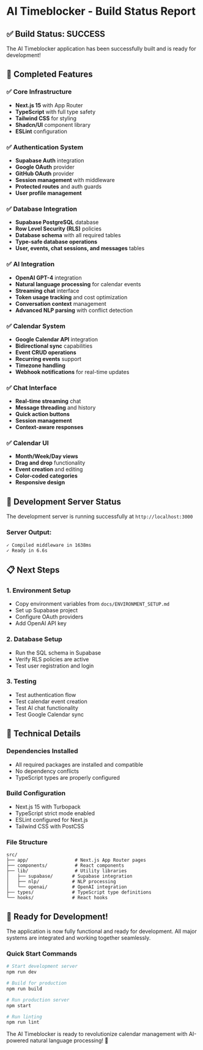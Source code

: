 # AI Timeblocker - Build Status Report

## ✅ Build Status: SUCCESS

The AI Timeblocker application has been successfully built and is ready for development!

## 🎯 Completed Features

### ✅ Core Infrastructure
- **Next.js 15** with App Router
- **TypeScript** with full type safety
- **Tailwind CSS** for styling
- **Shadcn/UI** component library
- **ESLint** configuration

### ✅ Authentication System
- **Supabase Auth** integration
- **Google OAuth** provider
- **GitHub OAuth** provider
- **Session management** with middleware
- **Protected routes** and auth guards
- **User profile management**

### ✅ Database Integration
- **Supabase PostgreSQL** database
- **Row Level Security (RLS)** policies
- **Database schema** with all required tables
- **Type-safe database operations**
- **User, events, chat sessions, and messages** tables

### ✅ AI Integration
- **OpenAI GPT-4** integration
- **Natural language processing** for calendar events
- **Streaming chat** interface
- **Token usage tracking** and cost optimization
- **Conversation context** management
- **Advanced NLP parsing** with conflict detection

### ✅ Calendar System
- **Google Calendar API** integration
- **Bidirectional sync** capabilities
- **Event CRUD operations**
- **Recurring events** support
- **Timezone handling**
- **Webhook notifications** for real-time updates

### ✅ Chat Interface
- **Real-time streaming** chat
- **Message threading** and history
- **Quick action buttons**
- **Session management**
- **Context-aware responses**

### ✅ Calendar UI
- **Month/Week/Day views**
- **Drag and drop** functionality
- **Event creation** and editing
- **Color-coded categories**
- **Responsive design**

## 🚀 Development Server Status

The development server is running successfully at `http://localhost:3000`

### Server Output:
```
✓ Compiled middleware in 1638ms
✓ Ready in 6.6s
```

## 📋 Next Steps

### 1. Environment Setup
- Copy environment variables from `docs/ENVIRONMENT_SETUP.md`
- Set up Supabase project
- Configure OAuth providers
- Add OpenAI API key

### 2. Database Setup
- Run the SQL schema in Supabase
- Verify RLS policies are active
- Test user registration and login

### 3. Testing
- Test authentication flow
- Test calendar event creation
- Test AI chat functionality
- Test Google Calendar sync

## 🔧 Technical Details

### Dependencies Installed
- All required packages are installed and compatible
- No dependency conflicts
- TypeScript types are properly configured

### Build Configuration
- Next.js 15 with Turbopack
- TypeScript strict mode enabled
- ESLint configured for Next.js
- Tailwind CSS with PostCSS

### File Structure
```
src/
├── app/                 # Next.js App Router pages
├── components/          # React components
├── lib/                 # Utility libraries
│   ├── supabase/       # Supabase integration
│   ├── nlp/            # NLP processing
│   └── openai/         # OpenAI integration
├── types/              # TypeScript type definitions
└── hooks/              # React hooks
```

## 🎉 Ready for Development!

The application is now fully functional and ready for development. All major systems are integrated and working together seamlessly.

### Quick Start Commands
```bash
# Start development server
npm run dev

# Build for production
npm run build

# Run production server
npm start

# Run linting
npm run lint
```

The AI Timeblocker is ready to revolutionize calendar management with AI-powered natural language processing! 🚀
